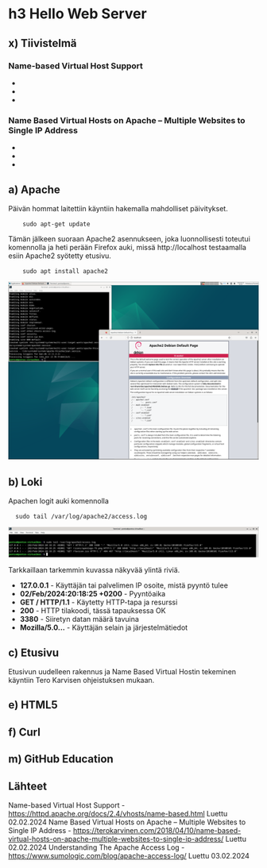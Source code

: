 # h3 Hello Web Server

## x) Tiivistelmä

### Name-based Virtual Host Support
-
-
-

### Name Based Virtual Hosts on Apache – Multiple Websites to Single IP Address
-
-
-

## a) Apache
Päivän hommat laitettiin käyntiin hakemalla mahdolliset päivitykset. 

        sudo apt-get update

Tämän jälkeen suoraan Apache2 asennukseen, joka luonnollisesti toteutui komennolla ja heti perään Firefox auki, missä http://localhost testaamalla esiin Apache2 syötetty etusivu. 

        sudo apt install apache2

![L3](H3_2.png)

## b) Loki
Apachen logit auki komennolla 

      sudo tail /var/log/apache2/access.log

![L3](H3_3.png)

Tarkkaillaan tarkemmin kuvassa näkyvää ylintä riviä. 

- **127.0.0.1** -  Käyttäjän tai palvelimen IP osoite, mistä pyyntö tulee
- **02/Feb/2024:20:18:25 +0200** - Pyyntöaika
- **GET / HTTP/1.1** - Käytetty HTTP-tapa ja resurssi
- **200** - HTTP tilakoodi, tässä tapauksessa OK
- **3380** - Siiretyn datan määrä tavuina
- **Mozilla/5.0...** - Käyttäjän selain ja järjestelmätiedot

## c) Etusivu
Etusivun uudelleen rakennus ja Name Based Virtual Hostin tekeminen käyntiin Tero Karvisen ohjeistuksen mukaan. 

## e) HTML5


## f) Curl


## m) GitHub Education


## Lähteet

Name-based Virtual Host Support - https://httpd.apache.org/docs/2.4/vhosts/name-based.html Luettu 02.02.2024
Name Based Virtual Hosts on Apache – Multiple Websites to Single IP Address - https://terokarvinen.com/2018/04/10/name-based-virtual-hosts-on-apache-multiple-websites-to-single-ip-address/ Luettu 02.02.2024
Understanding The Apache Access Log - https://www.sumologic.com/blog/apache-access-log/ Luettu 03.02.2024
